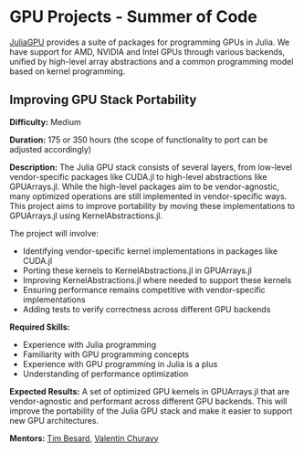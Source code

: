# GPU Projects - Summer of Code

[JuliaGPU](https://github.com/JuliaGPU) provides a suite of packages for programming GPUs in Julia. We have support for AMD, NVIDIA and Intel GPUs through various backends, unified by high-level array abstractions and a common programming model based on kernel programming.

## Improving GPU Stack Portability

**Difficulty:** Medium

**Duration:** 175 or 350 hours (the scope of functionality to port can be adjusted accordingly)

**Description:** The Julia GPU stack consists of several layers, from low-level vendor-specific packages like CUDA.jl to high-level abstractions like GPUArrays.jl. While the high-level packages aim to be vendor-agnostic, many optimized operations are still implemented in vendor-specific ways. This project aims to improve portability by moving these implementations to GPUArrays.jl using KernelAbstractions.jl.

The project will involve:
- Identifying vendor-specific kernel implementations in packages like CUDA.jl
- Porting these kernels to KernelAbstractions.jl in GPUArrays.jl
- Improving KernelAbstractions.jl where needed to support these kernels
- Ensuring performance remains competitive with vendor-specific implementations
- Adding tests to verify correctness across different GPU backends

**Required Skills:**
- Experience with Julia programming
- Familiarity with GPU programming concepts
- Experience with GPU programming in Julia is a plus
- Understanding of performance optimization

**Expected Results:** A set of optimized GPU kernels in GPUArrays.jl that are vendor-agnostic and performant across different GPU backends. This will improve the portability of the Julia GPU stack and make it easier to support new GPU architectures.

**Mentors:** [Tim Besard](https://github.com/maleadt), [Valentin Churavy](https://github.com/vchuravy)
